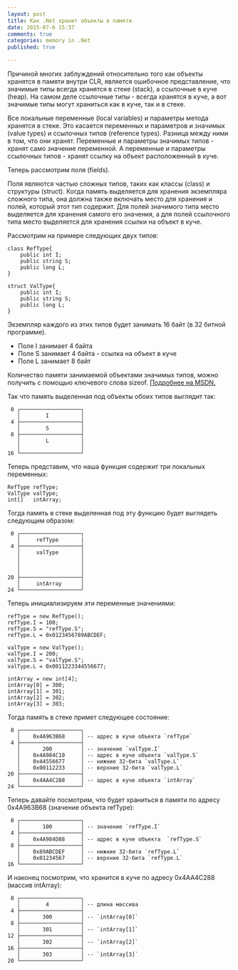 ```yaml
---
layout: post
title: Как .Net хранит объекты в памяти
date: 2015-07-6 15:37
comments: true
categories: memory in .Net
published: true

---
```


Причиной многих заблуждений относительно того как объекты хранятся в памяти внутри CLR, является ошибочное представление, что значимые типы всегда хранятся в стеке (stack), а ссылочные в куче (heap). На самом деле ссылочные типы - всегда хранятся в куче, а вот значимые типы могут храниться как в куче, так и в стеке.

Все локальные переменные (local variables) и параметры метода хранятся в стеке. Это касается переменных и параметров и значимых (value types) и ссылочных типов (reference types). Разница между ними в том, что они хранят. Переменные и параметры значимых типов - хранят само значение переменной. А переменные и параметры ссылочных типов - хранят ссылку на объект расположенный в куче.

Теперь рассмотрим поля (fields).

Поля являются частью сложных типов, таких как классы (class) и структуры (struct).
Когда память выделяется для хранения экземпляра сложного типа, она должна также включать место для хранения и полей, который этот тип содержит. Для полей значимого типа место выделяется для хранения самого его значения, а для полей ссылочного типа место выделяется для хранения ссылки на объект в куче.

<!--excerpt-->

Рассмотрим на примере следующих двух типов:

    class RefType{
	    public int I;
	    public string S;
    	public long L;
    }
    
    struct ValType{
	    public int I;
	    public string S;
	    public long L;
    }

Экземпляр каждого из этих типов будет занимать 16 байт (в 32 битной программе).

- Поле I занимает 4 байта
- Поле S занимает 4 байта - ссылка на объект в куче
- Поле L занимает 8 байт

Количество памяти занимаемой объектами значимых типов, можно получить с помощью ключевого слова sizeof. [Подробнее на MSDN.](https://msdn.microsoft.com/ru-ru/library/eahchzkf.aspx)

Так что память выделенная под объекты обоих типов выглядит так:
	
	 0 ┌───────────────────┐
	   │        I          │
	 4 ├───────────────────┤
	   │        S          │
	 8 ├───────────────────┤
	   │        L          │
	   │                   │
	16 └───────────────────┘

Теперь представим, что наша функция содержит три локальных переменных:

	RefType refType;
	ValType valType;
	int[]   intArray;

Тогда память в стеке выделенная под эту функцию будет выглядеть следующим образом:

	 0 ┌───────────────────┐
	   │	 refType	   |
	 4 ├───────────────────┤
	   │     valType       │
	   │                   │
	   │                   │
	   │                   │
	20 ├───────────────────┤
	   │	 intArray	   │
	24 └───────────────────┘

Теперь инициализируем эти переменные значениями:

	refType = new RefType();
	refType.I = 100;
	refType.S = "refType.S";
	refType.L = 0x0123456789ABCDEF;
	
	valType = new ValType();
	valType.I = 200;
	valType.S = "valType.S";
	valType.L = 0x0011223344556677;
	
	intArray = new int[4];
	intArray[0] = 300;
	intArray[1] = 301;
	intArray[2] = 302;
	intArray[3] = 303;

Тогда память в стеке примет следующее состояние:

	 0 ┌───────────────────┐
	   │    0x4A963B68     │ -- адрес в куче объекта `refType`
	 4 ├───────────────────┤
	   │       200         │ -- значение `valType.I`
	   │    0x4A984C10     │ -- адрес в куче объекта `valType.S`
	   │    0x44556677     │ -- нижние 32-бита `valType.L`
	   │    0x00112233     │ -- верхние 32-бита `valType.L`
	20 ├───────────────────┤
	   │    0x4AA4C288     │ -- адрес в куче объекта `intArray`
	24 └───────────────────┘
 
Теперь давайте посмотрим, что будет храниться в памяти по адресу 0x4A963B68 (значение объекта refType):

	 0 ┌───────────────────┐
	   │       100         │ -- значение `refType.I`
	 4 ├───────────────────┤
	   │    0x4A984D88     │ -- адрес в куче объекта  `refType.S`
	 8 ├───────────────────┤
	   │    0x89ABCDEF     │ -- нижние 32-бита `refType.L`
	   │    0x01234567     │ -- верхние 32-бита `refType.L`
	16 └───────────────────┘

 И наконец посмотрим, что хранится в куче по адресу 0x4AA4C288 (массив intArray):

	 0 ┌───────────────────┐
	   │        4          │ -- длина массива
	 4 ├───────────────────┤
	   │       300         │ -- `intArray[0]`
	 8 ├───────────────────┤
	   │       301         │ -- `intArray[1]`
	12 ├───────────────────┤
	   │       302         │ -- `intArray[2]`
	16 ├───────────────────┤
	   │       303         │ -- `intArray[3]`
	20 └───────────────────┘

